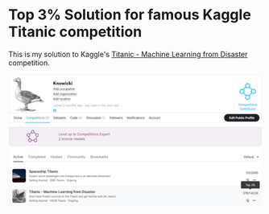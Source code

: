 # Top 3% Solution for famous Kaggle Titanic competition

This is my solution to Kaggle's [Titanic - Machine Learning from Disaster](https://www.kaggle.com/competitions/titanic) competition.

![Leaderboard at 2022-10-10](pic/Kaggle_Titanic_Competition_top3percent.png?raw=true)
